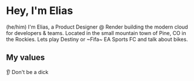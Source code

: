 # Hey, I'm Elias
(he/him) I'm Elias, a Product Designer @ Render building the modern cloud for developers & teams. Located in the small mountain town of Pine, CO in the Rockies. Lets play Destiny or ~Fifa~ EA Sports FC and talk about bikes.

## My values
👂 Don't be a dick
